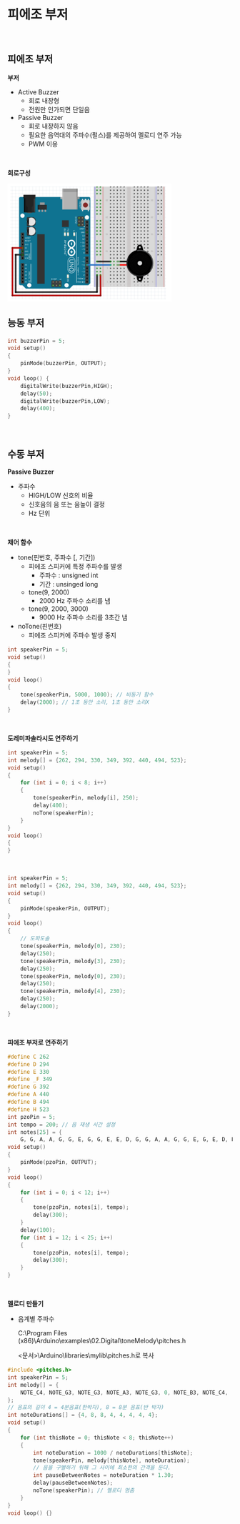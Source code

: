 # 피에조 부저

  <br>

## 피에조 부저

**부저**

-   Active Buzzer
    -   회로 내장형
    -   전원만 인가되면 단일음
-   Passive Buzzer
    -   회로 내장하지 않음
    -   필요한 음역대의 주파수(펄스)를 제공하여 멜로디 연주 가능
    -   PWM 이용

<br>

**회로구성**

<img src="04.피에조_부저.assets/image-20200914152443597.png" alt="image-20200914152443597" style="zoom:80%;" />

<br>

## 능동 부저

```c++
int buzzerPin = 5;
void setup()
{
    pinMode(buzzerPin, OUTPUT);
}
void loop() {
    digitalWrite(buzzerPin,HIGH);
    delay(50);
    digitalWrite(buzzerPin,LOW);
    delay(400);
}
```

<br>

## 수동 부저

**Passive Buzzer**

-   주파수
    -   HIGH/LOW 신호의 비율
    -   신호음의 음 또는 음높이 결정
    -   Hz 단위 

  <br>

**제어 함수**

-   tone(핀번호, 주파수 [, 기간]) 
    -   피에조 스피커에 특정 주파수를 발생
        -   주파수 : unsigned int
        -   기간 : unsinged long
    -   tone(9, 2000)
        -   2000 Hz 주파수 소리를 냄
    -   tone(9, 2000, 3000)
        -   9000 Hz 주파수 소리를 3초간 냄
-   noTone(핀번호)
    -   피에조 스피커에 주파수 발생 중지

```c++
int speakerPin = 5;
void setup()
{
}
void loop()
{
    tone(speakerPin, 5000, 1000); // 비동기 함수
    delay(2000); // 1초 동안 소리, 1초 동안 소리X
}
```

  <br>

**도레미파솔라시도 연주하기**

```c++
int speakerPin = 5;
int melody[] = {262, 294, 330, 349, 392, 440, 494, 523};
void setup()
{
    for (int i = 0; i < 8; i++)
    {
        tone(speakerPin, melody[i], 250);
        delay(400);
        noTone(speakerPin);
    }
}
void loop()
{
}
```

  <br>

```c++
int speakerPin = 5;
int melody[] = {262, 294, 330, 349, 392, 440, 494, 523};
void setup()
{
    pinMode(speakerPin, OUTPUT);
}
void loop()
{
    // 도파도솔
    tone(speakerPin, melody[0], 230);
    delay(250);
    tone(speakerPin, melody[3], 230);
    delay(250);
    tone(speakerPin, melody[0], 230);
    delay(250);
    tone(speakerPin, melody[4], 230);
    delay(250);
    delay(2000);
}
```

  <br>

**피에조 부저로 연주하기**

```c++
#define C 262
#define D 294
#define E 330
#define _F 349
#define G 392
#define A 440
#define B 494
#define H 523
int pzoPin = 5;
int tempo = 200; // 음 재생 시간 설정
int notes[25] = {
    G, G, A, A, G, G, E, G, G, E, E, D, G, G, A, A, G, G, E, G, E, D, E, C};
void setup()
{
    pinMode(pzoPin, OUTPUT);
}
void loop()
{
    for (int i = 0; i < 12; i++)
    {
        tone(pzoPin, notes[i], tempo);
        delay(300);
    }
    delay(100);
    for (int i = 12; i < 25; i++)
    {
        tone(pzoPin, notes[i], tempo);
        delay(300);
    }
}
```

  <br>

**멜로디 만들기**

-   음계별 주파수

    C:\Program Files (x86)\Arduino\examples\02.Digital\toneMelody\pitches.h

    <문서>\Arduino\libraries\mylib\pitches.h로 복사

```c++
#include <pitches.h>
int speakerPin = 5;
int melody[] = {
    NOTE_C4, NOTE_G3, NOTE_G3, NOTE_A3, NOTE_G3, 0, NOTE_B3, NOTE_C4,
};
// 음표의 길이 4 = 4분음표(한박자), 8 = 8분 음표(반 박자)
int noteDurations[] = {4, 8, 8, 4, 4, 4, 4, 4};
void setup()
{
    for (int thisNote = 0; thisNote < 8; thisNote++)
    {
        int noteDuration = 1000 / noteDurations[thisNote];
        tone(speakerPin, melody[thisNote], noteDuration);
        // 음을 구별하기 위해 그 사이에 최소한의 간격을 둔다.
        int pauseBetweenNotes = noteDuration * 1.30;
        delay(pauseBetweenNotes);
        noTone(speakerPin); // 멜로디 멈춤
    }
}
void loop() {}
```

